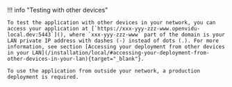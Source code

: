 !!! info "Testing with other devices"

    To test the application with other devices in your network, you can access your application at [`https://xxx-yyy-zzz-www.openvidu-local.dev:5443`](), where `xxx-yyy-zzz-www` part of the domain is your LAN private IP address with dashes (-) instead of dots (.). For more information, see section [Accessing your deployment from other devices in your LAN](/installation/local/#accessing-your-deployment-from-other-devices-in-your-lan){target="_blank"}.

    To use the application from outside your network, a production deployment is required.
